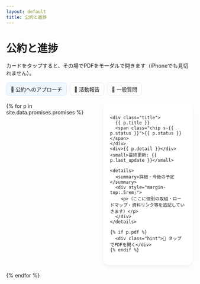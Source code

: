 ```yaml
---
layout: default
title: 公約と進捗
---
```


# 公約と進捗
<p>カードをタップすると、その場でPDFをモーダルで開きます（iPhoneでも見切れません）。</p>

<nav class="tabs">
  <a href="{{ '/' | relative_url }}" class="active">📌 公約へのアプローチ</a>
  <a href="{{ '/pages/activity.html' | relative_url }}">🏡 活動報告</a>
  <a href="{{ '/pages/matrix.html' | relative_url }}">💬 一般質問</a>
</nav>

<div class="grid">
{% for p in site.data.promises.promises %}
  <div class="card">
    <!-- 画面全体クリックを拾う透明リンク（必ずモーダル起動） -->
    <a class="stretched"
       href="{{ p.pdf | relative_url }}"
       data-modal="pdf"
       data-title="{{ p.title | escape }}"
       aria-label="{{ p.title | escape }}"></a>

    <div class="title">
      {{ p.title }}
      <span class="chip s-{{ p.status }}">{{ p.status }}</span>
    </div>
    <div>{{ p.detail }}</div>
    <small>最終更新: {{ p.last_update }}</small>

    <details>
      <summary>詳細・今後の予定</summary>
      <div style="margin-top:.5rem;">
        <p>（ここに個別の取組・ロードマップ・資料リンク等を追記していきます）</p>
      </div>
    </details>

    {% if p.pdf %}
      <div class="hint">📄 タップでPDFを開く</div>
    {% endif %}
  </div>
{% endfor %}
</div>

<style>
  .tabs { display:flex; gap:.5rem; margin:1rem 0 1.25rem; flex-wrap:wrap; }
  .tabs a { padding:.4rem .7rem; border:1px solid #e5e7eb; border-radius:8px; text-decoration:none; }
  .tabs a.active { background:#f0f7ff; border-color:#cfe2ff; }

  .grid { display:grid; gap:1.2rem; grid-template-columns:1fr; }
  @media (min-width: 720px) { .grid { grid-template-columns:1fr 1fr; } }

  .card {
    position: relative; /* ← stretchedを成り立たせる */
    border-radius: 16px; padding: 1.2rem; background:#fff;
    box-shadow: 0 4px 10px rgba(0,0,0,.05);
    transition: transform .2s ease, box-shadow .2s ease;
  }
  .card:hover { transform: translateY(-4px); box-shadow: 0 6px 14px rgba(0,0,0,.1); }

  /* 透明な全体リンク。JSが横取りしてモーダルで開く */
  .stretched {
    position:absolute; inset:0; z-index:1; text-indent:-9999px; overflow:hidden;
  }

  .title { font-weight:700; font-size:1.05rem; margin-bottom:.5rem; }
  .chip { font-size:.8rem; padding:.2rem .6rem; border-radius:999px; margin-left:.5rem; }
  .s-構想中 { background:#fee2e2; color:#991b1b; }
  .s-経過観察中 { background:#fef3c7; color:#92400e; }
  .s-活動中 { background:#d1fae5; color:#065f46; }
  .s-完了   { background:#bfdbfe; color:#1e40af; }
  .s-継続   { background:#ede9fe; color:#5b21b6; }
  .hint { position:absolute; right:12px; bottom:10px; font-size:.8rem; color:#6b7280; z-index:0; }
</style>

